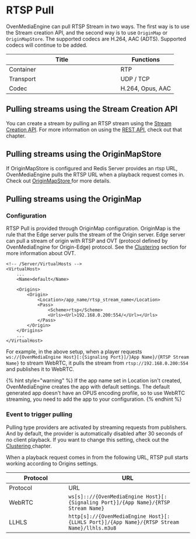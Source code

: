 # RTSP Pull

OvenMediaEngine can pull RTSP Stream in two ways. The first way is to use the Stream creation API, and the second way is to use `OriginMap` or `OriginMapStore`. The supported codecs are H.264, AAC (ADTS). Supported codecs will continue to be added.&#x20;

<table><thead><tr><th width="290">Title</th><th>Functions</th></tr></thead><tbody><tr><td>Container</td><td>RTP</td></tr><tr><td>Transport</td><td>UDP / TCP</td></tr><tr><td>Codec</td><td>H.264, Opus, AAC</td></tr></tbody></table>

## Pulling streams using the Stream Creation API

You can create a stream by pulling an RTSP stream using the [Stream Creation API](../rest-api/v1/virtualhost/application/stream/#create-stream-pull). For more information on using the [REST API](../rest-api/), check out that chapter.

## Pulling streams using the OriginMapStore

If OriginMapStore is configured and Redis Server provides an rtsp URL, OvenMediaEngine pulls the RTSP URL when a playback request comes in. Check out [OriginMapStore ](../origin-edge-clustering.md#originmapstore)for more details.

## Pulling streams using the OriginMap

### Configuration

RTSP Pull is provided through OriginMap configuration. OriginMap is the rule that the Edge server pulls the stream of the Origin server. Edge server can pull a stream of origin with RTSP and OVT (protocol defined by OvenMediaEngine for Origin-Edge) protocol. See the [Clustering](../origin-edge-clustering.md) section for more information about OVT.

```markup
<!-- /Server/VirtualHosts -->
<VirtualHost>
    ...
    <Name>default</Name>

    <Origins>
        <Origin>
            <Location>/app_name/rtsp_stream_name</Location>
            <Pass>
                <Scheme>rtsp</Scheme>
                <Urls><Url>192.168.0.200:554/</Url></Urls>
            </Pass>
        </Origin>
    </Origins>
    ...
</VirtualHost>
```

For example, in the above setup, when a player requests `ws://{OvenMediaEngine Host}[:{Signaling Port}]/}App Name}/{RTSP Stream Name}` to stream WebRTC, it pulls the stream from `rtsp://192.168.0.200:554` and publishes it to WebRTC.

{% hint style="warning" %}
If the app name set in Location isn't created, OvenMediaEngine creates the app with default settings. The default generated app doesn't have an OPUS encoding profile, so to use WebRTC streaming, you need to add the app to your configuration.
{% endhint %}

### Event to trigger pulling

Pulling type providers are activated by streaming requests from publishers. And by default, the provider is automatically disabled after 30 seconds of no client playback. If you want to change this setting, check out the [Clustering ](../origin-edge-clustering.md#less-than-properties-greater-than)chapter.

When a playback request comes in from the following URL, RTSP pull starts working according to Origins settings.

<table data-header-hidden><thead><tr><th width="147">Protocol</th><th>URL</th></tr></thead><tbody><tr><td>Protocol</td><td>URL</td></tr><tr><td>WebRTC</td><td><code>ws[s]:://{OvenMediaEngine Host}[:{Signaling Port}]/{App Name}/{RTSP Stream Name}</code></td></tr><tr><td>LLHLS</td><td><code>http[s]://{OvenMediaEngine Host}[:{LLHLS Port}]/{App Name}/{RTSP Stream Name}/llhls.m3u8</code></td></tr></tbody></table>

